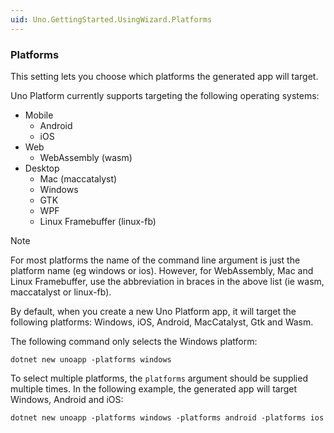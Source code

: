 ```yaml
---
uid: Uno.GettingStarted.UsingWizard.Platforms
---
```


### Platforms

This setting lets you choose which platforms the generated app will target.
    
Uno Platform currently supports targeting the following operating systems:
    
- Mobile
  - Android
  - iOS
- Web
  - WebAssembly (wasm)
- Desktop
  - Mac (maccatalyst)
  - Windows
  - GTK
  - WPF
  - Linux Framebuffer (linux-fb)

> [!NOTE] 
> For most platforms the name of the command line argument is just the platform name (eg windows or ios). However, for WebAssembly, Mac and Linux Framebuffer, use the abbreviation in braces in the above list (ie wasm, maccatalyst or linux-fb).

By default, when you create a new Uno Platform app, it will target the following platforms: Windows, iOS, Android, MacCatalyst, Gtk and Wasm.

The following command only selects the Windows platform:

```
dotnet new unoapp -platforms windows
```

To select multiple platforms, the `platforms` argument should be supplied multiple times. In the following example, the generated app will target Windows, Android and iOS:

```
dotnet new unoapp -platforms windows -platforms android -platforms ios
```
